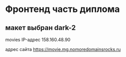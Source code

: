 # Фронтенд часть диплома
## макет выбран dark-2
movies
IP-адрес 158.160.48.90

адрес сайта https://movie.mg.nomoredomainsrocks.ru